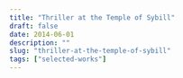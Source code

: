 ```yaml
---
title: "Thriller at the Temple of Sybill"
draft: false
date: 2014-06-01
description: ""
slug: "thriller-at-the-temple-of-sybill"
tags: ["selected-works"]
---
```

